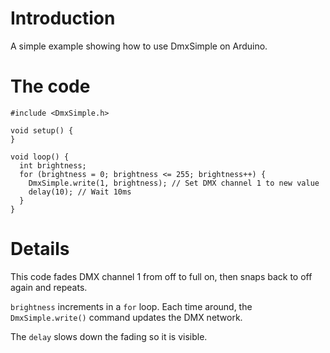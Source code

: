 # Introduction #

A simple example showing how to use DmxSimple on Arduino.

# The code #
```
#include <DmxSimple.h>

void setup() {
}

void loop() {
  int brightness;  
  for (brightness = 0; brightness <= 255; brightness++) {
    DmxSimple.write(1, brightness); // Set DMX channel 1 to new value
    delay(10); // Wait 10ms
  }
}
```

# Details #

This code fades DMX channel 1 from off to full on, then snaps back to off again and repeats.

`brightness` increments in a `for` loop. Each time around, the `DmxSimple.write()` command updates the DMX network.

The `delay` slows down the fading so it is visible.